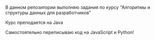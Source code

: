 <p>В данном репозитории выполняю задания по курсу "Алгоритмы и структуры данных для разработчиков"</p>
<p>Курс преподается на Java</p>
<p>Самостоятельно переписываю код на JavaScript и Python!</p>
